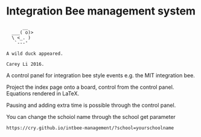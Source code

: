 # Integration Bee management system

          __
      ___( o)>
      \ <_. )
       `---'
    
    A wild duck appeared.

    Carey Li 2016.

A control panel for integration bee style events e.g. the MIT integration bee.

Project the index page onto a board, control from the control panel. Equations rendered in LaTeX. 

Pausing and adding extra time is possible through the control panel.

You can change the schoiol name through the school get parameter

    https://cry.github.io/intbee-management/?school=yourschoolname
